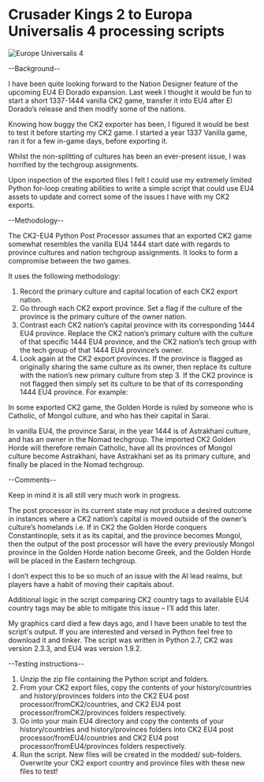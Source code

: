 # Crusader Kings 2 to Europa Universalis 4 processing scripts

![Europe Universalis 4](/images/eu4_banner.png)


--Background--

I have been quite looking forward to the Nation Designer feature of the upcoming EU4 El Dorado expansion. Last week I thought it would be fun to start a short 1337-1444 vanilla CK2 game, transfer it into EU4 after El Dorado’s release and then modify some of the nations. 

Knowing how buggy the CK2 exporter has been, I figured it would be best to test it before starting my CK2 game. I started a year 1337 Vanilla game, ran it for a few in-game days, before exporting it.

Whilst the non-splitting of cultures has been an ever-present issue, I was horrified by the techgroup assignments.

Upon inspection of the exported files I felt I could use my extremely limited Python for-loop creating abilities to write a simple script that could use EU4 assets to update and correct some of the issues I have with my CK2 exports.

--Methodology--

The CK2-EU4 Python Post Processor assumes that an exported CK2 game somewhat resembles the vanilla EU4 1444 start date with regards to province cultures and nation techgroup assignments. It looks to form a compromise between the two games.

It uses the following methodology:

1. Record the primary culture and capital location of each CK2 export nation.
2. Go through each CK2 export province. Set a flag if the culture of the province is the primary culture of the owner nation.
3. Contrast each CK2 nation’s capital province with its corresponding 1444 EU4 province. Replace the CK2 nation’s primary culture with the culture of that specific 1444 EU4 province, and the CK2 nation’s tech group with the tech group of that 1444 EU4 province’s owner.
4. Look again at the CK2 export provinces. If the province is flagged as originally sharing the same culture as its owner, then replace its culture with the nation’s new primary culture from step 3. If the CK2 province is not flagged then simply set its culture to be that of its corresponding 1444 EU4 province.
For example:

In some exported CK2 game, the Golden Horde is ruled by someone who is Catholic, of Mongol culture, and who has their capital in Sarai. 

In vanilla EU4, the province Sarai, in the year 1444 is of Astrakhani culture, and has an owner in the Nomad techgroup. The imported CK2 Golden Horde will therefore remain Catholic, have all its provinces of Mongol culture become Astrakhani, have Astrakhani set as its primary culture, and finally be placed in the Nomad techgroup.

--Comments--

Keep in mind it is all still very much work in progress.

The post processor in its current state may not produce a desired outcome in instances where a CK2 nation’s capital is moved outside of the owner’s culture’s homelands i.e. If in CK2 the Golden Horde conquers Constantinople, sets it as its capital, and the province becomes Mongol, then the output of the post processor will have the every previously Mongol province in the Golden Horde nation become Greek, and the Golden Horde will be placed in the Eastern techgroup.

I don’t expect this to be so much of an issue with the AI lead realms, but players have a habit of moving their capitals about.

Additional logic in the script comparing CK2 country tags to available EU4 country tags may be able to mitigate this issue – I’ll add this later.

My graphics card died a few days ago, and I have been unable to test the script's output. If you are interested and versed in Python feel free to download it and tinker. The script was written in Python 2.7, CK2 was version 2.3.3, and EU4 was version 1.9.2.

--Testing instructions--

1. Unzip the zip file containing the Python script and folders.
2. From your CK2 export files, copy the contents of your history/countries and history/provinces folders into the 
CK2 EU4 post processor/fromCK2/countries, and CK2 EU4 post processor/fromCK2/provinces folders respectively.
3. Go into your main EU4 directory and copy the contents of your history/countries and history/provinces folders into 
CK2 EU4 post processor/fromEU4/countries and CK2 EU4 post processor/fromEU4/provinces folders respectively.
4. Run the script. New files will be created in the modded/ sub-folders. Overwrite your CK2 export country and province files with these new files to test!
